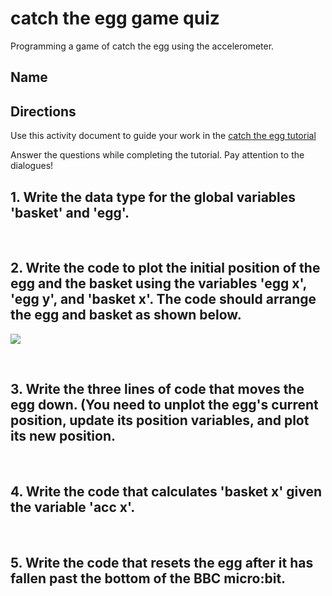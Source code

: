 # catch the egg game quiz

Programming a game of catch the egg using the accelerometer.

## Name

## Directions

Use this activity document to guide your work in the [catch the egg tutorial](/microbit/lessons/catch-the-egg-game/tutorial)

Answer the questions while completing the tutorial. Pay attention to the dialogues!

## 1. Write the data type for the global variables 'basket' and 'egg'.

<br/>

## 2. Write the code to plot the initial position of the egg and the basket using the variables 'egg x', 'egg y', and 'basket x'. The code should arrange the egg and basket as shown below.

![](/static/mb/lessons/catch-the-egg-game-0.png)

<br/>

## 3. Write the three lines of code that moves the egg down. (You need to unplot the egg's current position, update its position variables, and plot its new position.

<br/>

## 4. Write the code that calculates 'basket x' given the variable 'acc x'.

<br/>

## 5. Write the code that resets the egg after it has fallen past the bottom of the BBC micro:bit.

<br/>

